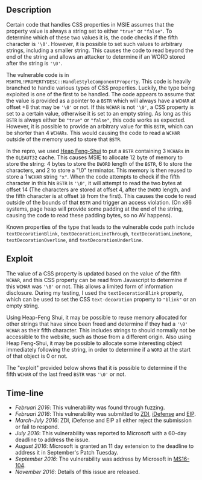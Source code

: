 Description
-----------
Certain code that handles CSS properties in MSIE assumes that the property
value is always a string set to either `"true"` or `"false"`. To determine
which of these two values it is, the code checks if the fifth character is
`'\0'`. However, it is possible to set such values to arbitrary strings,
including a smaller string. This causes the code to read beyond the end of the
string and allows an attacker to determine if an WORD stored after the string
is `'\0'`.

The vulnerable code is in `MSHTML!PROPERTYDESC::HandleStyleComponentProperty`.
This code is heavily branched to handle various types of CSS properties.
Luckily, the type being exploited is one of the first to be handled. The code
appears to assume that the value is provided as a pointer to a `BSTR` which
will always have a `WCHAR` at offset +8 that may be `'\0'` or not. If this
`WCHAR` is not `'\0'`, a CSS property is set to a certain value, otherwise it
is set to an empty string. As long as this `BSTR` is always either be `"true"`
or `"false"`, this code works as expected. However, it is possible to provide
an arbitrary value for this `BSTR`, which can be shorter than 4 `WCHARs`. This
would causing the code to read a `WCHAR` outside of the memory used to store
that `BSTR`.

In the repro, we used [Heap Feng-Shui][] to put a `BSTR` containing 3 `WCHARs`
in the `OLEAUT32` cache. This causes MSIE to allocate 12 byte of memory to
store the string: 4 bytes to store the `DWORD` length of the `BSTR`, 6 to store
the characters, and 2 to store a "\0" terminator. This memory is then reused to
store a 1 `WCHAR` string `"x"`. When the code attempts to check if the fifth
character in this his `BSTR` is `'\0'`, it will attempt to read the two bytes
at offset 14 (The characters are stored at offset 4, after the `DWORD` length,
and the fifth character is at offset `10` from the first). This causes the code
to read outside of the bounds of that `BSTR` and trigger an access violation.
(On x86 systems, page heap will provide some padding at the end of the string,
causing the code to read these padding bytes, so no AV happens).

[Heap Feng-Shui]:https://www.blackhat.com/presentations/bh-europe-07/Sotirov/Presentation/bh-eu-07-sotirov-apr19.pdf

Known properties of the type that leads to the vulnerable code path include
`textDecorationBlink`, `textDecorationLineThrough`, `textDecorationLineNone`,
`textDecorationOverline`, and `textDecorationUnderline`.

Exploit
-------
The value of a CSS property is updated based on the value of the fifth `WCHAR`,
and this CSS property can be read from Javascript to determine if this `WCHAR`
was `'\0'` or not. This allows a limited form of information disclosure. During
my testing, I used the `textDecorationBlink` property, which can be used to set
the CSS `text-decoration` property to `"blink"` or an empty string.

Using Heap-Feng Shui, it may be possible to reuse memory allocated for other
strings that have since been freed and determine if they had a `'\0'` `WCHAR`
as their fifth character. This includes strings to should normally not be
accessible to the website, such as those from a different origin. Also using
Heap Feng-Shui, it may be possible to allocate some interesting object
immediately following the string, in order to determine if a `WORD` at the
start of that object is 0 or not.

The "exploit" provided below shows that it is possible to determine if the
fifth `WCHAR` of the last freed `BSTR` was `'\0'` or not.

Time-line
---------
* *Februari 2016*: This vulnerability was found through fuzzing.
* *Februari 2016*: This vulnerability was submitted to [ZDI][], [iDefense][]
  and [EIP][].
* *March-July 2016*: ZDI, iDefense and EIP all either reject the submission or
  fail to respond.
* *July 2016*: This vulnerability was reported to Microsoft with a 60-day
  deadline to address the issue.
* *August 2016*: Microsoft is granted an 11 day extension to the deadline to
  address it in September's Patch Tuesday.
* *September 2016*: The vulnerability was address by Microsoft in [MS16-104][].
* *November 2016*: Details of this issue are released.

[ZDI]: http://www.zerodayinitiative.com/
[iDefense]: https://labs.idefense.com/vcpportal/
[EIP]: https://rsp.exodusintel.com/
[MS16-104]: https://technet.microsoft.com/library/security/ms16-104
